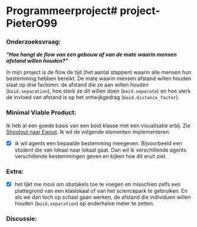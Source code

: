 # Programmeerproject# project-PieterO99

### Onderzoeksvraag: 
***"Hoe hangt de flow van een gebouw af van de mate waarin mensen afstand willen houden?"***

In mijn project is de flow de tijd (het aantal stappen) waarin alle mensen hun bestemming hebben bereikt.
De mate waarin mensen afstand willen houden slaat op drie factoren: de afstand die ze aan willen houden (`boid.separation`), hoe sterk ze dit willen doen (`boid.separate`) en hoe sterk de invloed van afstand is op het ontwijkgedrag (`boid.distance_factor`).

### Minimal Viable Product:
Ik heb al een goede basis van een boid klasse met een visualisatie erbij. Zie [Shoutout naar Ewout](https://github.com/projectmesa/mesa/tree/main/examples/boid_flockers).
Ik wil de volgende elementen implementeren:
- [x] ik wil agents een bepaalde bestemming meegeven. Bijvoorbeeld een student die van lokaal naar lokaal gaat. Dan wil ik verschillende agents verschillende bestemmingen geven en kijken hoe dit eruit ziet.

### Extra:
- [x] het lijkt me mooi om obstakels toe te voegen en misschien zelfs een plattegrond van een klaslokaal of van het sciencepark te gebruiken. En als we dan toch op schaal gaan werken, de afstand die individuen willen houden (`boid.separation`) op anderhalve meter te zetten.

### Discussie:

